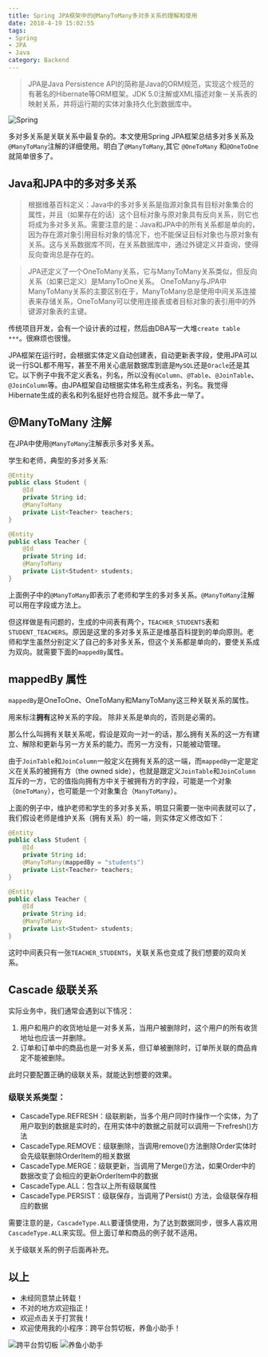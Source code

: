 ```yaml
---
title: Spring JPA框架中的@ManyToMany多对多关系的理解和使用
date: 2018-4-19 15:02:55
tags:
- Spring
- JPA
- Java
category: Backend
---
```


> JPA是Java Persistence API的简称是Java的ORM规范，实现这个规范的有著名的Hibernate等ORM框架。JDK 5.0注解或XML描述对象－关系表的映射关系，并将运行期的实体对象持久化到数据库中。

![Spring](/images/20180419_spring_framework.svg)

多对多关系是关联关系中最复杂的。本文使用Spring JPA框架总结多对多关系及`@ManyToMany`注解的详细使用。明白了`@ManyToMany`,其它
`@OneToMany` 和`@OneToOne`就简单很多了。

<!--more-->

## Java和JPA中的多对多关系

> 根据维基百科定义：Java中的多对多关系是指源对象具有目标对象集合的属性，并且（如果存在的话）这个目标对象与原对象具有反向关系，则它也将成为多对多关系。需要注意的是：Java和JPA中的所有关系都是单向的，因为存在源对象引用目标对象的情况下，也不能保证目标对象也与原对象有关系。这与关系数据库不同，在关系数据库中，通过外键定义并查询，使得反向查询总是存在的。

> JPA还定义了一个OneToMany关系，它与ManyToMany关系类似，但反向关系（如果已定义）是ManyToOne关系。 OneToMany与JPA中ManyToMany关系的主要区别在于，ManyToMany总是使用中间关系连接表来存储关系，OneToMany可以使用连接表或者目标对象的表引用中的外键源对象表的主键。

传统项目开发，会有一个设计表的过程，然后由DBA写一大堆`create table ***`。很麻烦也很慢。

JPA框架在运行时，会根据实体定义自动创建表，自动更新表字段，使用JPA可以说一行SQL都不用写，甚至不用关心底层数据库到底是`MySQL`还是`Oracle`还是其它。以下例子中我不定义表名，列名，所以没有`@Column`、`@Table`、`@JoinTable`、`@JoinColumn`等。由JPA框架自动根据实体名称生成表名，列名。我觉得Hibernate生成的表名和列名挺好也符合规范。就不多此一举了。

## @ManyToMany 注解

在JPA中使用`@ManyToMany`注解表示多对多关系。

学生和老师，典型的多对多关系:

```java
@Entity
public class Student {
    @Id
    private String id;
    @ManyToMany
    private List<Teacher> teachers;
}

@Entity
public class Teacher {
    @Id
    private String id;
    @ManyToMany
    private List<Student> students;
}
```

上面例子中的`@ManyToMany`即表示了老师和学生的多对多关系。`@ManyToMany`注解可以用在字段或方法上。

但这样做是有问题的，生成的中间表有两个，`TEACHER_STUDENTS`表和`STUDENT_TEACHERS`。原因是这里的多对多关系正是维基百科提到的单向原则。老师和学生虽然分别定义了自己的多对多关系，但这个关系都是单向的，要使关系成为双向。就需要下面的`mappedBy`属性。

## mappedBy 属性

`mappedBy`是OneToOne、OneToMany和ManyToMany这三种关联关系的属性。

用来标注**拥有**这种关系的字段。 除非关系是单向的，否则是必需的。

那么什么叫拥有关联关系呢，假设是双向一对一的话，那么拥有关系的这一方有建立、解除和更新与另一方关系的能力。而另一方没有，只能被动管理。

由于`JoinTable`和`JoinColumn`一般定义在拥有关系的这一端，而`mappedBy`一定是定义在关系的被拥有方（the owned side），也就是跟定义`JoinTable`和`JoinColumn`互斥的一方，它的值指向拥有方中关于被拥有方的字段，可能是一个对象（`OneToMany`），也可能是一个对象集合（`ManyToMany`）。

上面的例子中，维护老师和学生的多对多关系，明显只需要一张中间表就可以了，我们假设老师是维护关系（拥有关系）的一端，则实体定义修改如下：

```java
@Entity
public class Student {
    @Id
    private String id;
    @ManyToMany(mappedBy = "students")
    private List<Teacher> teachers;
}

@Entity
public class Teacher {
    @Id
    private String id;
    @ManyToMany
    private List<Student> students;
}
```

这时中间表只有一张`TEACHER_STUDENTS`，关联关系也变成了我们想要的双向关系。

## Cascade 级联关系

实际业务中，我们通常会遇到以下情况：

1. 用户和用户的收货地址是一对多关系，当用户被删除时，这个用户的所有收货地址也应该一并删除。
2. 订单和订单中的商品也是一对多关系，但订单被删除时，订单所关联的商品肯定不能被删除。

此时只要配置正确的级联关系，就能达到想要的效果。

### 级联关系类型：

- CascadeType.REFRESH：级联刷新，当多个用户同时作操作一个实体，为了用户取到的数据是实时的，在用实体中的数据之前就可以调用一下refresh()方法
- CascadeType.REMOVE：级联删除，当调用remove()方法删除Order实体时会先级联删除OrderItem的相关数据
- CascadeType.MERGE：级联更新，当调用了Merge()方法，如果Order中的数据改变了会相应的更新OrderItem中的数据
- CascadeType.ALL：包含以上所有级联属性
- CascadeType.PERSIST：级联保存，当调用了Persist() 方法，会级联保存相应的数据

需要注意的是，`CascadeType.ALL`要谨慎使用，为了达到数据同步，很多人喜欢用`CascadeType.ALL`来实现。但上面订单和商品的例子就不适用。

关于级联关系的例子后面再补充。

## 以上

- 未经同意禁止转载！
- 不对的地方欢迎指正！
- 欢迎点击关于打赏我！
- 欢迎使用我的小程序：跨平台剪切板，养鱼小助手！

![跨平台剪切板](/images/20180213_clipboard.jpg)
![养鱼小助手](/images/20180419_fish_logo.jpg)
